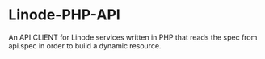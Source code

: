 Linode-PHP-API
==============

An API CLIENT for Linode services written in PHP that reads the spec from api.spec in order to build a dynamic resource.
